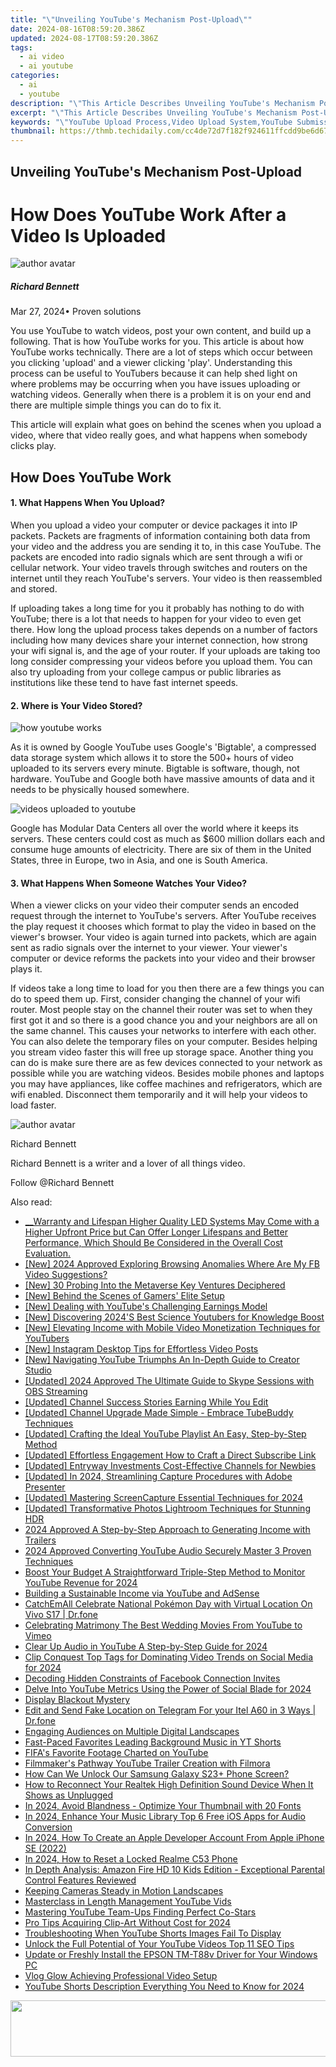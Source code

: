 ```yaml
---
title: "\"Unveiling YouTube's Mechanism Post-Upload\""
date: 2024-08-16T08:59:20.386Z
updated: 2024-08-17T08:59:20.386Z
tags:
  - ai video
  - ai youtube
categories:
  - ai
  - youtube
description: "\"This Article Describes Unveiling YouTube's Mechanism Post-Upload\""
excerpt: "\"This Article Describes Unveiling YouTube's Mechanism Post-Upload\""
keywords: "\"YouTube Upload Process,Video Upload System,YouTube Submission Protocol,Media Onboarding on YouTube,Content Delivery Post-Upload,YouTube Storage Mechanics,Streaming Platform Handling\""
thumbnail: https://thmb.techidaily.com/cc4de72d7f182f924611ffcdd9be6d67698446b35913acbf3e4fc8c5af445646.jpg
---
```


## Unveiling YouTube's Mechanism Post-Upload

# How Does YouTube Work After a Video Is Uploaded

![author avatar](https://images.wondershare.com/filmora/article-images/richard-bennett.jpg)

##### Richard Bennett

 Mar 27, 2024• Proven solutions

You use YouTube to watch videos, post your own content, and build up a following. That is how YouTube works for you. This article is about how YouTube works technically. There are a lot of steps which occur between you clicking 'upload' and a viewer clicking 'play'. Understanding this process can be useful to YouTubers because it can help shed light on where problems may be occurring when you have issues uploading or watching videos. Generally when there is a problem it is on your end and there are multiple simple things you can do to fix it.

This article will explain what goes on behind the scenes when you upload a video, where that video really goes, and what happens when somebody clicks play.

## How Does YouTube Work

#### 1\. What Happens When You Upload?

When you upload a video your computer or device packages it into IP packets. Packets are fragments of information containing both data from your video and the address you are sending it to, in this case YouTube. The packets are encoded into radio signals which are sent through a wifi or cellular network. Your video travels through switches and routers on the internet until they reach YouTube's servers. Your video is then reassembled and stored.

If uploading takes a long time for you it probably has nothing to do with YouTube; there is a lot that needs to happen for your video to even get there. How long the upload process takes depends on a number of factors including how many devices share your internet connection, how strong your wifi signal is, and the age of your router. If your uploads are taking too long consider compressing your videos before you upload them. You can also try uploading from your college campus or public libraries as institutions like these tend to have fast internet speeds.

#### 2\. Where is Your Video Stored?

![how youtube works](https://images.wondershare.com/filmora/article-images/how-youtube-works.JPG)

As it is owned by Google YouTube uses Google's 'Bigtable', a compressed data storage system which allows it to store the 500+ hours of video uploaded to its servers every minute. Bigtable is software, though, not hardware. YouTube and Google both have massive amounts of data and it needs to be physically housed somewhere.

![videos uploaded to youtube](https://images.wondershare.com/filmora/article-images/videos-uploaded-to-youtube.jpg)

Google has Modular Data Centers all over the world where it keeps its servers. These centers could cost as much as $600 million dollars each and consume huge amounts of electricity. There are six of them in the United States, three in Europe, two in Asia, and one is South America.

#### 3\. What Happens When Someone Watches Your Video?

When a viewer clicks on your video their computer sends an encoded request through the internet to YouTube's servers. After YouTube receives the play request it chooses which format to play the video in based on the viewer's browser. Your video is again turned into packets, which are again sent as radio signals over the internet to your viewer. Your viewer's computer or device reforms the packets into your video and their browser plays it.

If videos take a long time to load for you then there are a few things you can do to speed them up. First, consider changing the channel of your wifi router. Most people stay on the channel their router was set to when they first got it and so there is a good chance you and your neighbors are all on the same channel. This causes your networks to interfere with each other. You can also delete the temporary files on your computer. Besides helping you stream video faster this will free up storage space. Another thing you can do is make sure there are as few devices connected to your network as possible while you are watching videos. Besides mobile phones and laptops you may have appliances, like coffee machines and refrigerators, which are wifi enabled. Disconnect them temporarily and it will help your videos to load faster.

![author avatar](https://images.wondershare.com/filmora/article-images/richard-bennett.jpg)

Richard Bennett

Richard Bennett is a writer and a lover of all things video.

Follow @Richard Bennett

<span class="atpl-alsoreadstyle">Also read:</span>
<div><ul>
<li><a href="https://youtube-videos.techidaily.com/1716463692473-warranty-and-lifespan-higher-quality-led-systems-may-come-with-a-higher-upfront-price-but-can-offer-longer-lifespans-and-better-performance-which-should-be-/"><u>__Warranty and Lifespan  Higher Quality LED Systems May Come with a Higher Upfront Price but Can Offer Longer Lifespans and Better Performance, Which Should Be Considered in the Overall Cost Evaluation.</u></a></li>
<li><a href="https://facebook-clips.techidaily.com/new-2024-approved-exploring-browsing-anomalies-where-are-my-fb-video-suggestions/"><u>[New] 2024 Approved  Exploring Browsing Anomalies  Where Are My FB Video Suggestions?</u></a></li>
<li><a href="https://extra-lessons.techidaily.com/new-30-probing-into-the-metaverse-key-ventures-deciphered/"><u>[New] 30 Probing Into the Metaverse  Key Ventures Deciphered</u></a></li>
<li><a href="https://youtube-videos.techidaily.com/new-behind-the-scenes-of-gamers-elite-setup/"><u>[New] Behind the Scenes of Gamers' Elite Setup</u></a></li>
<li><a href="https://youtube-videos.techidaily.com/new-dealing-with-youtubes-challenging-earnings-model/"><u>[New] Dealing with YouTube's Challenging Earnings Model</u></a></li>
<li><a href="https://youtube-videos.techidaily.com/new-discovering-2024s-best-science-youtubers-for-knowledge-boost/"><u>[New] Discovering 2024'S Best Science Youtubers for Knowledge Boost</u></a></li>
<li><a href="https://youtube-videos.techidaily.com/new-elevating-income-with-mobile-video-monetization-techniques-for-youtubers/"><u>[New] Elevating Income with Mobile Video Monetization Techniques for YouTubers</u></a></li>
<li><a href="https://instagram-video-recordings.techidaily.com/new-instagram-desktop-tips-for-effortless-video-posts/"><u>[New] Instagram Desktop Tips for Effortless Video Posts</u></a></li>
<li><a href="https://facebook-video-footage.techidaily.com/new-navigating-youtube-triumphs-an-in-depth-guide-to-creator-studio/"><u>[New] Navigating YouTube Triumphs  An In-Depth Guide to Creator Studio</u></a></li>
<li><a href="https://screen-mirroring-recording.techidaily.com/updated-2024-approved-the-ultimate-guide-to-skype-sessions-with-obs-streaming/"><u>[Updated] 2024 Approved  The Ultimate Guide to Skype Sessions with OBS Streaming</u></a></li>
<li><a href="https://youtube-videos.techidaily.com/updated-channel-success-stories-earning-while-you-edit/"><u>[Updated] Channel Success Stories  Earning While You Edit</u></a></li>
<li><a href="https://youtube-videos.techidaily.com/updated-channel-upgrade-made-simple-embrace-tubebuddy-techniques/"><u>[Updated] Channel Upgrade Made Simple - Embrace TubeBuddy Techniques</u></a></li>
<li><a href="https://youtube-videos.techidaily.com/updated-crafting-the-ideal-youtube-playlist-an-easy-step-by-step-method/"><u>[Updated] Crafting the Ideal YouTube Playlist  An Easy, Step-by-Step Method</u></a></li>
<li><a href="https://youtube-videos.techidaily.com/updated-effortless-engagement-how-to-craft-a-direct-subscribe-link/"><u>[Updated] Effortless Engagement  How to Craft a Direct Subscribe Link</u></a></li>
<li><a href="https://youtube-videos.techidaily.com/updated-entryway-investments-cost-effective-channels-for-newbies/"><u>[Updated] Entryway Investments  Cost-Effective Channels for Newbies</u></a></li>
<li><a href="https://on-screen-recording.techidaily.com/updated-in-2024-streamlining-capture-procedures-with-adobe-presenter/"><u>[Updated] In 2024, Streamlining Capture Procedures with Adobe Presenter</u></a></li>
<li><a href="https://on-screen-recording.techidaily.com/updated-mastering-screencapture-essential-techniques-for-2024/"><u>[Updated] Mastering ScreenCapture  Essential Techniques for 2024</u></a></li>
<li><a href="https://some-skills.techidaily.com/updated-transformative-photos-lightroom-techniques-for-stunning-hdr/"><u>[Updated] Transformative Photos  Lightroom Techniques for Stunning HDR</u></a></li>
<li><a href="https://youtube-videos.techidaily.com/2024-approved-a-step-by-step-approach-to-generating-income-with-trailers/"><u>2024 Approved  A Step-by-Step Approach to Generating Income with Trailers</u></a></li>
<li><a href="https://youtube-videos.techidaily.com/2024-approved-converting-youtube-audio-securely-master-3-proven-techniques/"><u>2024 Approved  Converting YouTube Audio Securely  Master 3 Proven Techniques</u></a></li>
<li><a href="https://youtube-videos.techidaily.com/boost-your-budget-a-straightforward-triple-step-method-to-monitor-youtube-revenue-for-2024/"><u>Boost Your Budget  A Straightforward Triple-Step Method to Monitor YouTube Revenue for 2024</u></a></li>
<li><a href="https://youtube-videos.techidaily.com/building-a-sustainable-income-via-youtube-and-adsense/"><u>Building a Sustainable Income via YouTube and AdSense</u></a></li>
<li><a href="https://change-location.techidaily.com/catchemall-celebrate-national-pokemon-day-with-virtual-location-on-vivo-s17-drfone-by-drfone-virtual-android/"><u>CatchEmAll Celebrate National Pokémon Day with Virtual Location On Vivo S17 | Dr.fone</u></a></li>
<li><a href="https://youtube-videos.techidaily.com/celebrating-matrimony-the-best-wedding-movies-from-youtube-to-vimeo/"><u>Celebrating Matrimony  The Best Wedding Movies From YouTube to Vimeo</u></a></li>
<li><a href="https://youtube-videos.techidaily.com/clear-up-audio-in-youtube-a-step-by-step-guide-for-2024/"><u>Clear Up Audio in YouTube  A Step-by-Step Guide for 2024</u></a></li>
<li><a href="https://youtube-videos.techidaily.com/clip-conquest-top-tags-for-dominating-video-trends-on-social-media-for-2024/"><u>Clip Conquest  Top Tags for Dominating Video Trends on Social Media for 2024</u></a></li>
<li><a href="https://facebook.techidaily.com/decoding-hidden-constraints-of-facebook-connection-invites/"><u>Decoding Hidden Constraints of Facebook Connection Invites</u></a></li>
<li><a href="https://youtube-videos.techidaily.com/delve-into-youtube-metrics-using-the-power-of-social-blade-for-2024/"><u>Delve Into YouTube Metrics Using the Power of Social Blade for 2024</u></a></li>
<li><a href="https://graphic-issues.techidaily.com/display-blackout-mystery/"><u>Display Blackout Mystery</u></a></li>
<li><a href="https://review-topics.techidaily.com/edit-and-send-fake-location-on-telegram-for-your-itel-a60-in-3-ways-drfone-by-drfone-virtual-android/"><u>Edit and Send Fake Location on Telegram For your Itel A60 in 3 Ways | Dr.fone</u></a></li>
<li><a href="https://youtube-videos.techidaily.com/engaging-audiences-on-multiple-digital-landscapes/"><u>Engaging Audiences on Multiple Digital Landscapes</u></a></li>
<li><a href="https://youtube-videos.techidaily.com/fast-paced-favorites-leading-background-music-in-yt-shorts/"><u>Fast-Paced Favorites  Leading Background Music in YT Shorts</u></a></li>
<li><a href="https://youtube-videos.techidaily.com/fifas-favorite-footage-charted-on-youtube/"><u>FIFA's Favorite Footage  Charted on YouTube</u></a></li>
<li><a href="https://youtube-videos.techidaily.com/filmmakers-pathway-youtube-trailer-creation-with-filmora/"><u>Filmmaker's Pathway  YouTube Trailer Creation with Filmora</u></a></li>
<li><a href="https://android-unlock.techidaily.com/how-can-we-unlock-our-samsung-galaxy-s23plus-phone-screen-by-drfone-android/"><u>How Can We Unlock Our Samsung Galaxy S23+ Phone Screen?</u></a></li>
<li><a href="https://sound-issues.techidaily.com/how-to-reconnect-your-realtek-high-definition-sound-device-when-it-shows-as-unplugged/"><u>How to Reconnect Your Realtek High Definition Sound Device When It Shows as Unplugged</u></a></li>
<li><a href="https://youtube-videos.techidaily.com/in-2024-avoid-blandness-optimize-your-thumbnail-with-20-fonts/"><u>In 2024, Avoid Blandness - Optimize Your Thumbnail with 20 Fonts</u></a></li>
<li><a href="https://youtube-videos.techidaily.com/in-2024-enhance-your-music-library-top-6-free-ios-apps-for-audio-conversion/"><u>In 2024, Enhance Your Music Library  Top 6 Free iOS Apps for Audio Conversion</u></a></li>
<li><a href="https://apple-account.techidaily.com/in-2024-how-to-create-an-apple-developer-account-from-apple-iphone-se-2022-by-drfone-ios/"><u>In 2024, How To Create an Apple Developer Account From Apple iPhone SE (2022)</u></a></li>
<li><a href="https://easy-unlock-android.techidaily.com/in-2024-how-to-reset-a-locked-realme-c53-phone-by-drfone-android/"><u>In 2024, How to Reset a Locked Realme C53 Phone</u></a></li>
<li><a href="https://buynow-tips.techidaily.com/in-depth-analysis-amazon-fire-hd-10-kids-edition-exceptional-parental-control-features-reviewed/"><u>In Depth Analysis: Amazon Fire HD 10 Kids Edition - Exceptional Parental Control Features Reviewed</u></a></li>
<li><a href="https://youtube-videos.techidaily.com/keeping-cameras-steady-in-motion-landscapes/"><u>Keeping Cameras Steady in Motion Landscapes</u></a></li>
<li><a href="https://youtube-videos.techidaily.com/masterclass-in-length-management-youtube-vids/"><u>Masterclass in Length Management  YouTube Vids</u></a></li>
<li><a href="https://youtube-videos.techidaily.com/mastering-youtube-team-ups-finding-perfect-co-stars/"><u>Mastering YouTube Team-Ups  Finding Perfect Co-Stars</u></a></li>
<li><a href="https://extra-support.techidaily.com/pro-tips-acquiring-clip-art-without-cost-for-2024/"><u>Pro Tips  Acquiring Clip-Art Without Cost for 2024</u></a></li>
<li><a href="https://youtube-videos.techidaily.com/troubleshooting-when-youtube-shorts-images-fail-to-display/"><u>Troubleshooting  When YouTube Shorts Images Fail To Display</u></a></li>
<li><a href="https://youtube-videos.techidaily.com/unlock-the-full-potential-of-your-youtube-videos-top-11-seo-tips/"><u>Unlock the Full Potential of Your YouTube Videos  Top 11 SEO Tips</u></a></li>
<li><a href="https://win-dash.techidaily.com/update-or-freshly-install-the-epson-tm-t88v-driver-for-your-windows-pc/"><u>Update or Freshly Install the EPSON TM-T88v Driver for Your Windows PC</u></a></li>
<li><a href="https://youtube-videos.techidaily.com/vlog-glow-achieving-professional-video-setup/"><u>Vlog Glow  Achieving Professional Video Setup</u></a></li>
<li><a href="https://youtube-videos.techidaily.com/youtube-shorts-description-everything-you-need-to-know-for-2024/"><u>YouTube Shorts Description  Everything You Need to Know for 2024</u></a></li>
</ul></div>

<ins class="adsbygoogle"
      style="display:block"
      data-ad-client="ca-pub-7571918770474297"
      data-ad-slot="8358498916"
      data-ad-format="auto"
      data-full-width-responsive="true"></ins>
<!-- affiliate ads begin -->
<a href="https://aligracehair.sjv.io/c/5597632/2087267/19272" target="_top" id="2087267"><img src="//a.impactradius-go.com/display-ad/19272-2087267" border="0" alt="" width="728" height="90"/></a><img height="0" width="0" src="https://imp.pxf.io/i/5597632/2087267/19272" style="position:absolute;visibility:hidden;" border="0" />
<!-- affiliate ads end -->